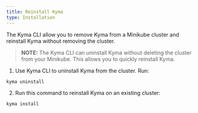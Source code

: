 ```yaml
---
title: Reinstall Kyma
type: Installation
---
```


The Kyma CLI allow you to remove Kyma from a Minikube cluster and reinstall Kyma without removing the cluster.

> **NOTE:** The Kyma CLI can uninstall Kyma without deleting the cluster from your Minikube. This allows you to quickly reinstall Kyma.

1. Use Kyma CLI to uninstall Kyma from the cluster. Run:
  ```bash
  kyma uninstall
  ```

2. Run this command to reinstall Kyma on an existing cluster:
  ```bash
  kyma install
  ```
